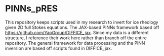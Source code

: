 # PINNs_pRES
This repository keeps scripts used in my research to invert for ice rheology given 2D full Stokes equations.
The JAX-based PINNs framework based off https://github.com/YaoGroup/DIFFICE_jax. Since my data is a different structure, I reference their work here rather than branch off the entire repository. The general framework for data processing and the PINN inversion are based off scripts found in DIFFICE_jax.
